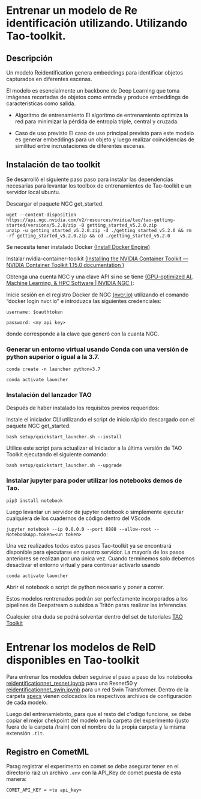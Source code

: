 # Entrenar un modelo de Re identificación utilizando. Utilizando Tao-toolkit.
## Descripción

Un modelo Reidentification genera embeddings para identificar objetos capturados en diferentes escenas.

El modelo es esencialmente un backbone de Deep Learning que toma imágenes recortadas de objetos como entrada y produce embeddings de características como salida.

- Algoritmo de entrenamiento
El algoritmo de entrenamiento optimiza la red para minimizar la pérdida de entropía triple, central y cruzada.

- Caso de uso previsto
El caso de uso principal previsto para este modelo es generar embeddings para un objeto y luego realizar coincidencias de similitud entre incrustaciones de diferentes escenas.

## Instalación de tao toolkit
Se desarrolló el siguiente paso paso para  instalar las dependencias necesarias para levantar los toolbox de entrenamientos de Tao-toolkit e un servidor local ubuntu.

Descargar el paquete NGC get_started.

```
wget --content-disposition https://api.ngc.nvidia.com/v2/resources/nvidia/tao/tao-getting-started/versions/5.2.0/zip -O getting_started_v5.2.0.zip
unzip -u getting_started_v5.2.0.zip -d ./getting_started_v5.2.0 && rm -rf getting_started_v5.2.0.zip && cd ./getting_started_v5.2.0
```
Se necesita tener instalado Docker [(Install Docker Engine)](https://docs.docker.com/engine/install)

Instalar nvidia-container-toolkit [(Installing the NVIDIA Container Toolkit — NVIDIA Container Toolkit 1.15.0 documentation )](https://docs.nvidia.com/datacenter/cloud-native/container-toolkit/install-guide.html)

Obtenga una cuenta NGC y una clave API si no se tiene [(GPU-optimized AI, Machine Learning, & HPC Software | NVIDIA NGC )](https://ngc.nvidia.com/):

Inicie sesión en el registro Docker de NGC [(nvcr.io)](http://nvcr.io/) utilizando el comando “docker login nvcr.io” e introduzca las siguientes credenciales: 

```
username: $oauthtoken

password: <my api key>
```
donde <my api key> corresponde a la clave que generó con la cuanta NGC.

### Generar un entorno virtual usando Conda con una versión de python superior o igual a la 3.7.
```
conda create -n launcher python=3.7

conda activate launcher
```
### Instalación del lanzador TAO
Después de haber instalado los requisitos previos requeridos:

Instale el iniciador CLI utilizando el script de inicio rápido descargado con el paquete NGC get_started.
```
bash setup/quickstart_launcher.sh --install
``` 

Utilice este script para actualizar el iniciador a la última versión de TAO Toolkit ejecutando el siguiente comando:


```
bash setup/quickstart_launcher.sh --upgrade
```

### Instalar jupyter para poder utilizar los notebooks demos de Tao.
```
pip3 install notebook
```
Luego levantar un servidor de jupyter notebook o simplemente ejecutar cualquiera de los cuadernos de código dentro del VScode.
```
jupyter notebook --ip 0.0.0.0 --port 8888 --allow-root --NotebookApp.token=<un token>
```
 
Una vez realizados todos estos pasos Tao-toolkit ya se encontrará disponible para ejecutarse en nuestro servidor. La mayoría de los pasos anteriores se realizan por una única vez. Cuando terminemos solo debemos desactivar el entorno virtual y para continuar activarlo usando
```
conda activate launcher
```
Abrir el notebook o script de python necesario y poner a correr. 

Estos modelos rentrenados podrán ser perfectamente incorporados a los pipelines de Deepstream o subidos a Tritón paras realizar las inferencias.

Cualquier otra duda se podrá solventar dentro del set de tutoriales [TAO Toolkit](https://docs.nvidia.com/tao/tao-toolkit/index.html) 

# Entrenar los modelos de ReID disponibles en Tao-toolkit
Para entrenar los modelos deben seguirse el paso a paso de los notebooks [reidentificationnet_resnet.ipynb](/reidentificationnet_resnet.ipynb) para una Resnet50 y [reidentificationnet_swin.ipynb](/reidentificationnet_resnet.ipynb) para un red Swin Transformer. Dentro de la carpeta [specs](/specs/) vienen colocados los respectivos archivos de configuración de cada modelo. 

Luego del entrenamiebnto, para que el resto del c'odigo funcione, se debe copiar el mejor chekpoint del modelo en la carpeta del experimento (justo fuera de la carpeta /train) con el nombre de la propia carpeta y la misma extensión `.tlt`. 

## Registro en CometML
Parag registrar el experimento en comet se debe asegurar tener en el directorio raiz un archivo `.env` con la API_Key de comet puesta de esta manera:
```
COMET_API_KEY = <tu api_key>
```